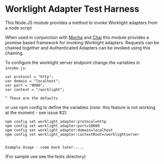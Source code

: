 Worklight Adapter Test Harness
================

This Node.JS module provides a method to invoke Worklight adapters from a node script

When used in conjunction with [Mocha](http://visionmedia.github.io/mocha/) and [Chai](http://chaijs.com/) this module provides a promise based framework for invoking Worklight adapters. Requests can be chained together and Authenticated Adapters can be invoked using this chaining.

To configure the worklight server endpoint change the variables in `invoke.js`:

    var protocol = "http";
    var domain = "localhost";
    var port = "9080";
    var context = "/worklight";

    ^ These are the defaults

or 
use npm config to define the variables (*note*: this feature is not working at the moment - see issue #2):

    npm config set worklight_adapter:protocol=http
    npm config set worklight_adapter:port=10080
    npm config set worklight_adapter:domain=localhost
    npm config set worklight_adapter:contextRoot=/worklightserver


    Example Usage - come back later.....
(For sample use see the tests directory)
